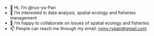- 👋 Hi, I’m @ruo-yu-Pan
- 👀 I’m interested in data analysis, spatial ecology and fisheries management 
- 💞️ I’m happy to collaborate on issues of spatial ecology and fisheries 
- 📫 People can reach me through my email: romy.rypan@gmail.com

<!---
ruo-yu-Pan/ruo-yu-Pan is a ✨ special ✨ repository because its `README.md` (this file) appears on your GitHub profile.
You can click the Preview link to take a look at your changes.
--->
